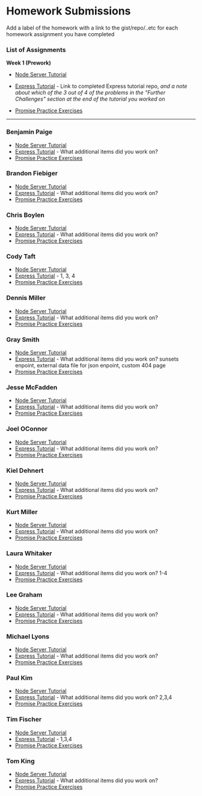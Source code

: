 # Homework Submissions

Add a label of the homework with a link to the gist/repo/..etc for each homework assignment you have completed

### List of Assignments

**Week 1 (Prework)**

- [Node Server Tutorial](http://frontend.turing.io/lessons/module-4/node-prework.html)

- [Express Tutorial](https://medium.com/@jaeger.rob/introduction-to-nodes-express-js-db5617047150) - Link to completed Express tutorial repo, _and a note about which of the 3 out of 4 of the problems in the "Further Challenges" section at the end of the tutorial you worked on_

- [Promise Practice Exercises](https://gist.github.com/robbiejaeger/dc8f55c1f9462741090862f736b82cab)

---

### Benjamin Paige

- [Node Server Tutorial]()
- [Express Tutorial]() - What additional items did you work on?
- [Promise Practice Exercises]()

### Brandon Fiebiger

- [Node Server Tutorial]()
- [Express Tutorial]() - What additional items did you work on?
- [Promise Practice Exercises]()

### Chris Boylen

- [Node Server Tutorial]()
- [Express Tutorial]() - What additional items did you work on?
- [Promise Practice Exercises]()

### Cody Taft

- [Node Server Tutorial](https://github.com/codytaft/node-lesson)
- [Express Tutorial](https://github.com/codytaft/express-lesson) - 1, 3, 4
- [Promise Practice Exercises](https://repl.it/@codytaft/EnormousUncomfortableWatch)

### Dennis Miller

- [Node Server Tutorial]()
- [Express Tutorial]() - What additional items did you work on?
- [Promise Practice Exercises]()

### Gray Smith

- [Node Server Tutorial](https://github.com/GraySmith00/node-messages-intro)
- [Express Tutorial](https://github.com/GraySmith00/express-intro) - What additional items did you work on? sunsets enpoint, external data file for json enpoint, custom 404 page
- [Promise Practice Exercises](https://github.com/GraySmith00/promises-prework)

### Jesse McFadden

- [Node Server Tutorial]()
- [Express Tutorial]() - What additional items did you work on?
- [Promise Practice Exercises]()

### Joel OConnor

- [Node Server Tutorial]()
- [Express Tutorial]() - What additional items did you work on?
- [Promise Practice Exercises]()

### Kiel Dehnert

- [Node Server Tutorial]()
- [Express Tutorial]() - What additional items did you work on?
- [Promise Practice Exercises]()

### Kurt Miller

- [Node Server Tutorial]()
- [Express Tutorial]() - What additional items did you work on?
- [Promise Practice Exercises]()

### Laura Whitaker

- [Node Server Tutorial](https://github.com/laurakwhit/intro-node.js-server)
- [Express Tutorial](https://github.com/laurakwhit/intro-node.js-express) - What additional items did you work on? 1-4
- [Promise Practice Exercises](https://repl.it/@laurakwhit/PromisesPractice)

### Lee Graham

- [Node Server Tutorial]()
- [Express Tutorial]() - What additional items did you work on?
- [Promise Practice Exercises]()

### Michael Lyons

- [Node Server Tutorial]()
- [Express Tutorial]() - What additional items did you work on?
- [Promise Practice Exercises]()

### Paul Kim

- [Node Server Tutorial](https://gist.github.com/sojurner/4793014862aafbf9addfa4030a20934a)
- [Express Tutorial](https://github.com/sojurner/express-prework) - What additional items did you work on? 2,3,4
- [Promise Practice Exercises](https://gist.github.com/sojurner/3deecbf4c7b0f2f0be7418d1be8d3096)

### Tim Fischer

- [Node Server Tutorial](https://github.com/TFisch/Node.js_Prework)
- [Express Tutorial](https://github.com/TFisch/express_tutorial) - 1,3,4
- [Promise Practice Exercises](https://github.com/TFisch/promises_practice)

### Tom King

- [Node Server Tutorial]()
- [Express Tutorial]() - What additional items did you work on?
- [Promise Practice Exercises]()
